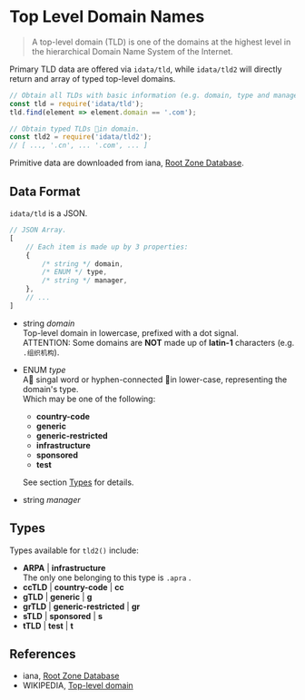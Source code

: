 #   Top Level Domain Names

> A top-level domain (TLD) is one of the domains at the highest level in the hierarchical Domain Name System of the Internet.

Primary TLD data are offered via `idata/tld`, while `idata/tld2` will directly return and array of typed top-level domains.

```javascript
// Obtain all TLDs with basic information (e.g. domain, type and manager).
const tld = require('idata/tld');
tld.find(element => element.domain == '.com');

// Obtain typed TLDs in domain.
const tld2 = require('idata/tld2');
// [ ..., '.cn', ... '.com', ... ]

```

Primitive data are downloaded from iana, [Root Zone Database](https://www.iana.org/domains/root/db).

##  Data Format

`idata/tld` is a JSON.

```javascript
// JSON Array.
[
    // Each item is made up by 3 properties:
    { 
        /* string */ domain,
        /* ENUM */ type,
        /* string */ manager,
    },
    // ...
]
```

*   string *domain*   
    Top-level domain in lowercase, prefixed with a dot signal.  
    ATTENTION: Some domains are __NOT__ made up of __latin-1__ characters (e.g. `.组织机构`).

*   ENUM *type*  
    A singal word or hyphen-connected in lower-case, representing the domain's type.   
    Which may be one of the following:
    *   __country-code__
    *   __generic__
    *   __generic-restricted__
    *   __infrastructure__
    *   __sponsored__
    *   __test__
    
    See section [Types](#types) for details.

*   string *manager* 

## Types

Types available for `tld2()` include:

*   __ARPA__ | __infrastructure__  
    The only one belonging to this type is `.apra` .
*   __ccTLD__ | __country-code__ | __cc__ 
*   __gTLD__ | __generic__ | __g__  
*   __grTLD__ | __generic-restricted__ | __gr__
*   __sTLD__ | __sponsored__ | __s__ 
*   __tTLD__ | __test__ | __t__


##  References

*   iana, [Root Zone Database](https://www.iana.org/domains/root/db)
*   WIKIPEDIA, [Top-level domain](https://en.wikipedia.org/wiki/Top-level_domain)